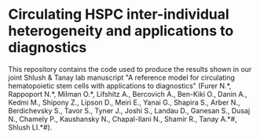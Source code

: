 Circulating HSPC inter-individual heterogeneity and applications to diagnostics
===============================================================================

This repository contains the code used to produce the results shown in our joint Shlush & Tanay lab manuscript "A reference model for circulating hematopoietic stem cells with applications to diagnostics" (Furer N.\*, Rappoport N.\*, Milman O.\*, Lifshitz A., Bercovich A., Ben-Kiki O., Danin A., Kedmi M., Shipony Z., Lipson D., Meiri E., Yanai G., Shapira S., Arber N., Berdichevsky S., Tavor S., Tyner J., Joshi S., Landau D., Ganesan S., Dusaj N., Chamely P., Kaushansky N., Chapal-Ilani N., Shamir R., Tanay A.\*#, Shlush LI.\*#).


